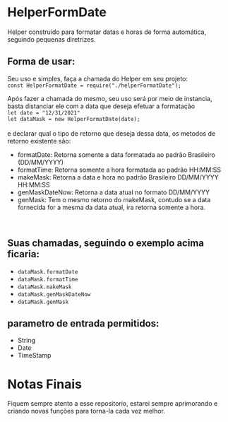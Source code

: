 # HelperFormDate

Helper construido para formatar datas e horas de forma automática, seguindo pequenas diretrizes.

## Forma de usar:

Seu uso e simples, faça a chamada do Helper em seu projeto:<br />
`const HelperFormatDate = require("./helperFormatDate");`

Após fazer a chamada do mesmo, seu uso será por meio de instancia, basta distanciar ele com a data que deseja efetuar a formatação<br />
`let date = "12/31/2021"`<br />
`let dataMask = new HelperFormatDate(date);`<br />
<br />
e declarar qual o tipo de retorno que deseja dessa data, os metodos de retorno existente são:<br />
- formatDate: Retorna somente a data formatada ao padrão Brasileiro (DD/MM/YYYY)
- formatTime: Retorna somente a hora formatada ao padrão HH:MM:SS
- makeMask: Retorna a data e hora no padrão Brasileiro DD/MM/YYYY HH:MM:SS
- genMaskDateNow: Retorna a data atual no formato DD/MM/YYYY
- genMask: Tem o mesmo retorno do makeMask, contudo se a data fornecida for a mesma da data atual, ira retorna somente a hora.
<br />

## Suas chamadas, seguindo o exemplo acima ficaria:
- `dataMask.formatDate`
- `dataMask.formatTime`
- `dataMask.makeMask`
- `dataMask.genMaskDateNow`
- `dataMask.genMask`

## parametro de entrada permitidos:
- String
- Date
- TimeStamp

# Notas Finais

Fiquem sempre atento a esse repositorio, estarei sempre aprimorando e criando novas funções para torna-la cada vez melhor.
